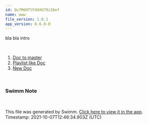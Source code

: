 ```yaml
---
id: Qv7MdHTtFd4XU79iI6ef
name: www
file_version: 1.0.1
app_version: 0.6.0-0
---
```


<!-- Intro - Do not remove this comment --> 
  
  
  
  
bla bla intro

<br/>

<!-- Steps - Do not remove this comment --> 
1. [Doc to master](http://localhost:5000/#/repos/U0sVB7lC9at5XPOW1TBW/docs/FJ1CA0atRFTqmNXqgNxD) 
2. [Playlist like Doc](playlist-like-doc.nhHzH.sw.md) 
3. [New Doc](http://localhost:5000/#/repos/U0sVB7lC9at5XPOW1TBW/docs/h2hypcQMACn2kfjyzxI3) 


<br/>

<!-- THIS IS AN AUTOGENERATED SECTION. DO NOT EDIT THIS SECTION DIRECTLY -->
### Swimm Note



<br/>

This file was generated by Swimm. [Click here to view it in the app](http://localhost:5000/#/repos/Z2l0aHViJTNBJTNBc3ItZXh0ZW5zaW9uJTNBJTNBZG91ZWs=/docs/Qv7MdHTtFd4XU79iI6ef). Timestamp: 2021-10-07T12:46:34.903Z (UTC)